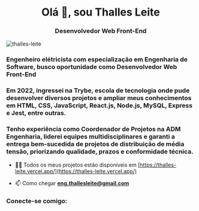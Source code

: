 <h1 align="center">Olá 👋, sou Thalles Leite</h1>
<h3 align="center">Desenvolvedor Web Front-End</h3>

<p align="left"> <img src= "https://komarev.com/ghpvc/?username=thalles-leite&label=Profile%20views&color=0e75b6&style=flat" alt="thalles-leite" /> </p>

### Engenheiro elétricista com especialização em Engenharia de Software, busco oportunidade como Desenvolvedor Web Front-End

### Em 2022, ingressei na Trybe, escola de tecnologia onde pude desenvolver diversos projetos e ampliar meus conhecimentos em HTML, CSS, JavaScript, React.js, Node.js, MySQL, Express e Jest, entre outras.

### Tenho experiência como Coordenador de Projetos na ADM Engenharia, liderei equipes multidisciplinares e garanti a entrega bem-sucedida de projetos de distribuição de média tensão, priorizando qualidade, prazos e conformidade técnica.


- 👨‍💻 Todos os meus projetos estão disponíveis em [https://thalles-leite.vercel.app/](https://thalles-leite.vercel.app/)

- 📫 Como chegar **eng.thallesleite@gmail.com**

<h3 align="left">Conecte-se comigo:</h3>
<p align="left">
</p>


